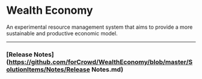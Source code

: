 # Wealth Economy

An experimental resource management system that aims to provide a more sustainable and productive economic model.

---

### [Release Notes](https://github.com/forCrowd/WealthEconomy/blob/master/SolutionItems/Notes/Release Notes.md)
